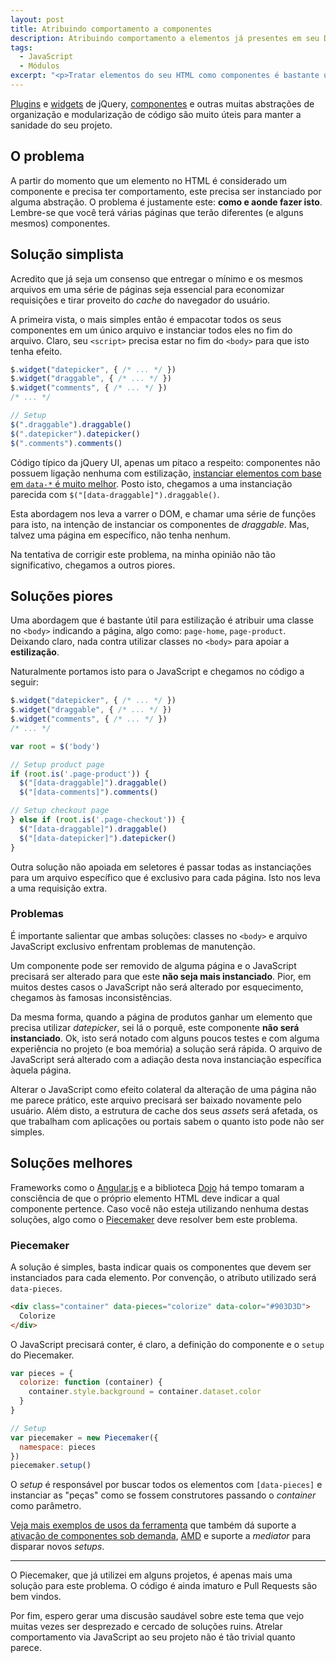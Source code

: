 ```yaml
---
layout: post
title: Atribuindo comportamento a componentes
description: Atribuindo comportamento a elementos já presentes em seu DOM
tags:
  - JavaScript
  - Módulos
excerpt: "<p>Tratar elementos do seu HTML como componentes é bastante útil para manter a sanidade do seu projeto. Este texto discute um assunto muitas vezes subestimado: qual o local mais adequado para iniciar seus componentes.</p>"
---
```


[Plugins](http://plugins.jquery.com) e [widgets](http://jqueryui.com) de jQuery, [componentes](https://www.npmjs.com/package/component) e outras muitas abstrações de organização e modularização de código são muito úteis para manter a sanidade do seu projeto.

## O problema

A partir do momento que um elemento no HTML é considerado um componente e precisa ter comportamento, este precisa ser instanciado por alguma abstração. O problema é justamente este: **como e aonde fazer isto**. Lembre-se que você terá várias páginas que terão diferentes (e alguns mesmos) componentes.

## Solução simplista

Acredito que já seja um consenso que entregar o mínimo e os mesmos arquivos em uma série de páginas seja essencial para economizar requisições e tirar proveito do *cache* do navegador do usuário.

A primeira vista, o mais simples então é empacotar todos os seus componentes em um único arquivo e instanciar todos eles no fim do arquivo. Claro, seu `<script>` precisa estar no fim do `<body>` para que isto tenha efeito.

~~~ javascript
$.widget("datepicker", { /* ... */ })
$.widget("draggable", { /* ... */ })
$.widget("comments", { /* ... */ })
/* ... */

// Setup
$(".draggable").draggable()
$(".datepicker").datepicker()
$(".comments").comments()
~~~

Código típico da jQuery UI, apenas um pitaco a respeito: componentes não possuem ligação nenhuma com estilização, [instanciar elementos com base em `data-*` é muito melhor](http://blog.realstuffforabstractpeople.com/post/31753521367/classnames-for-styling-data-attributes-for-behavior). Posto isto, chegamos a uma instanciação parecida com `$("[data-draggable]").draggable()`.

Esta abordagem nos leva a varrer o DOM, e chamar uma série de funções para isto, na intenção de instanciar os componentes de *draggable*. Mas, talvez uma página em específico, não tenha nenhum.

Na tentativa de corrigir este problema, na minha opinião não tão significativo, chegamos a outros piores.

## Soluções piores

Uma abordagem que é bastante útil para estilização é atribuir uma classe no `<body>` indicando a página, algo como: `page-home`, `page-product`. Deixando claro, nada contra utilizar classes no `<body>` para apoiar a **estilização**.

Naturalmente portamos isto para o JavaScript e chegamos no código a seguir:

~~~ javascript
$.widget("datepicker", { /* ... */ })
$.widget("draggable", { /* ... */ })
$.widget("comments", { /* ... */ })
/* ... */

var root = $('body')

// Setup product page
if (root.is('.page-product')) {
  $("[data-draggable]").draggable()
  $("[data-comments]").comments()

// Setup checkout page
} else if (root.is('.page-checkout')) {
  $("[data-draggable]").draggable()
  $("[data-datepicker]").datepicker()
}
~~~

Outra solução não apoiada em seletores é passar todas as instanciações para um arquivo específico que é exclusivo para cada página. Isto nos leva a uma requisição extra.

### Problemas

É importante salientar que ambas soluções: classes no `<body>` e arquivo JavaScript exclusivo enfrentam problemas de manutenção.

Um componente pode ser removido de alguma página e o JavaScript precisará ser alterado para que este **não seja mais instanciado**. Pior, em muitos destes casos o JavaScript não será alterado por esquecimento, chegamos às famosas inconsistências.

Da mesma forma, quando a página de produtos ganhar um elemento que precisa utilizar *datepicker*, sei lá o porquê, este componente **não será instanciado**. Ok, isto será notado com alguns poucos testes e com alguma experiência no projeto (e boa memória) a solução será rápida. O arquivo de JavaScript será alterado com a adiação desta nova instanciação específica àquela página.

Alterar o JavaScript como efeito colateral da alteração de uma página não me parece prático, este arquivo precisará ser baixado novamente pelo usuário. Além disto, a estrutura de cache dos seus *assets* será afetada, os que trabalham com aplicações ou portais sabem o quanto isto pode não ser simples.

## Soluções melhores

Frameworks como o [Angular.js](http://angularjs.org) e a biblioteca [Dojo](http://dojotoolkit.org/blog/dojo-1-6-released) há tempo tomaram a consciência de que o próprio elemento HTML deve indicar a qual componente pertence. Caso você não esteja utilizando nenhuma destas soluções, algo como o [Piecemaker](https://github.com/jcemer/piecemaker) deve resolver bem este problema.

### Piecemaker

A solução é simples, basta indicar quais os componentes que devem ser instanciados para cada elemento. Por convenção, o atributo utilizado será `data-pieces`.

~~~ html
<div class="container" data-pieces="colorize" data-color="#903D3D">
  Colorize
</div>
~~~

O JavaScript precisará conter, é claro, a definição do componente e o `setup` do Piecemaker.

~~~ javascript
var pieces = {
  colorize: function (container) {
    container.style.background = container.dataset.color
  }
}

// Setup
var piecemaker = new Piecemaker({
  namespace: pieces
})
piecemaker.setup()
~~~

O *setup* é responsável por buscar todos os elementos com `[data-pieces]` e instanciar as "peças" como se fossem construtores passando o *container* como parâmetro.

[Veja mais exemplos de usos da ferramenta](http://jcemer.github.io/piecemaker/samples) que também dá suporte a [ativação de componentes sob demanda](http://jcemer.github.io/piecemaker/samples/namespace_reload), [AMD](http://jcemer.github.io/piecemaker/samples/amd) e suporte a *mediator* para disparar novos *setups*.

-------

O Piecemaker, que já utilizei em alguns projetos, é apenas mais uma solução para este problema. O código é ainda imaturo e Pull Requests são bem vindos.

Por fim, espero gerar uma discusão saudável sobre este tema que vejo muitas vezes ser desprezado e cercado de soluções ruins. Atrelar comportamento via JavaScript ao seu projeto não é tão trivial quanto parece.
